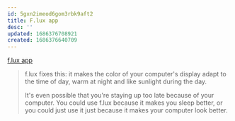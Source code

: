 ```yaml
---
id: 5gxn2imeod6gom3rbk9aft2
title: F.lux app
desc: ''
updated: 1686376708921
created: 1686376640709
---
```


[f.lux app](https://justgetflux.com/) 

> f.lux fixes this: it makes the color of your computer's display adapt to the time of day, warm at night and like sunlight during the day.
> 
> It's even possible that you're staying up too late because of your computer. You could use f.lux because it makes you sleep better, or you could just use it just because it makes your computer look better.